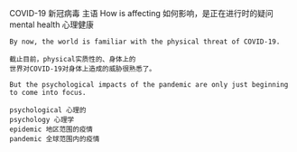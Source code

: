 COVID-19 新冠病毒 主语
How is affecting 如何影响，是正在进行时的疑问
mental health 心理健康

```
By now, the world is familiar with the physical threat of COVID-19.

截止目前，physical实质性的、身体上的
世界对COVID-19对身体上造成的威胁很熟悉了。
```

```
But the psychological impacts of the pandemic are only just beginning to come into focus.

psychological 心理的
psychology 心理学
epidemic 地区范围的疫情
pandemic 全球范围内的疫情
```

